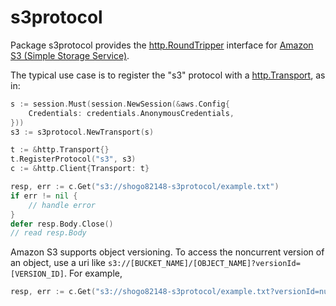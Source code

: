 # s3protocol

Package s3protocol provides the [http.RoundTripper](https://golang.org/pkg/net/http/#RoundTripper) interface for [Amazon S3 (Simple Storage Service)](https://docs.aws.amazon.com/s3/index.html).

The typical use case is to register the "s3" protocol with a [http.Transport](https://golang.org/pkg/net/http/#Transport), as in:

```go
s := session.Must(session.NewSession(&aws.Config{
    Credentials: credentials.AnonymousCredentials,
}))
s3 := s3protocol.NewTransport(s)

t := &http.Transport{}
t.RegisterProtocol("s3", s3)
c := &http.Client{Transport: t}

resp, err := c.Get("s3://shogo82148-s3protocol/example.txt")
if err != nil {
    // handle error
}
defer resp.Body.Close()
// read resp.Body
```

Amazon S3 supports object versioning.
To access the noncurrent version of an object, use a uri like `s3://[BUCKET_NAME]/[OBJECT_NAME]?versionId=[VERSION_ID]`.
For example,

```go
resp, err := c.Get("s3://shogo82148-s3protocol/example.txt?versionId=null")
```
